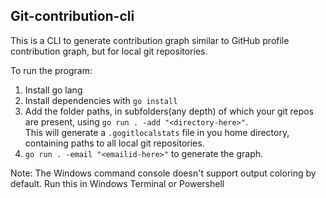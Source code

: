 ## Git-contribution-cli

This is a CLI to generate contribution graph similar to GitHub profile contribution graph, but for local git repositories.

To run the program:
1. Install go lang
2. Install dependencies with `go install`
3. Add the folder paths, in subfolders(any depth) of which your git repos are present, using `go run . -add "<directory-here>"`.  
This will generate a `.gogitlocalstats` file in you home directory, containing paths to all local git repositories.
4. `go run . -email "<emailid-here>"` to generate the graph.

Note: The Windows command console doesn't support output coloring by default. Run this in Windows Terminal or Powershell